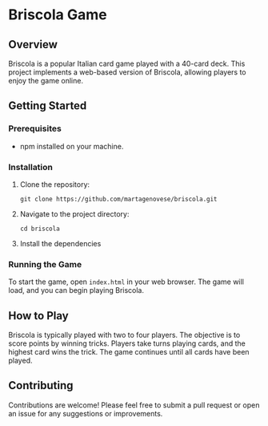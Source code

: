 # Briscola Game

## Overview
Briscola is a popular Italian card game played with a 40-card deck. This project implements a web-based version of Briscola, allowing players to enjoy the game online.

## Getting Started

### Prerequisites
- npm installed on your machine.

### Installation
1. Clone the repository:
   ```
   git clone https://github.com/martagenovese/briscola.git
   ```
2. Navigate to the project directory:
   ```
   cd briscola
   ```
3. Install the dependencies

### Running the Game
To start the game, open `index.html` in your web browser. The game will load, and you can begin playing Briscola.

## How to Play
Briscola is typically played with two to four players. The objective is to score points by winning tricks. Players take turns playing cards, and the highest card wins the trick. The game continues until all cards have been played.

## Contributing
Contributions are welcome! Please feel free to submit a pull request or open an issue for any suggestions or improvements.
